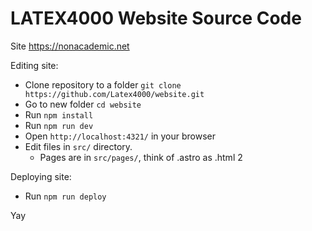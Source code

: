 # LATEX4000 Website Source Code

Site <https://nonacademic.net>

Editing site:

- Clone repository to a folder `git clone https://github.com/Latex4000/website.git`
- Go to new folder `cd website`
- Run `npm install`
- Run `npm run dev`
- Open `http://localhost:4321/` in your browser
- Edit files in `src/` directory.
    - Pages are in `src/pages/`, think of .astro as .html 2

Deploying site:

- Run `npm run deploy`

Yay
